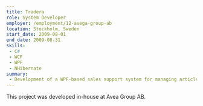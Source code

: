 ```yaml
---
title: Tradera
role: System Developer
employer: /employment/12-avega-group-ab
location: Stockholm, Sweden
start_date: 2009-08-01
end_date: 2009-08-31
skills:
 - C#
 - WCF
 - WPF
 - NHibernate
summary:
 - Development of a WPF-based sales support system for managing articles and campaigns published on tradera.se.
---
```

<!--more-->
This project was developed in-house at Avea Group AB.